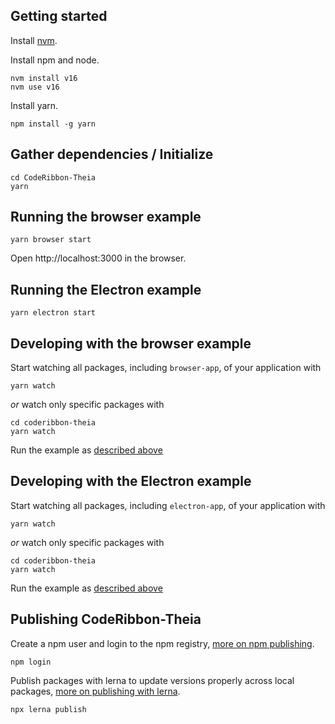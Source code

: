 ## Getting started

Install [nvm](https://github.com/creationix/nvm#install-script).

Install npm and node.

    nvm install v16
    nvm use v16

Install yarn.

    npm install -g yarn

## Gather dependencies / Initialize

    cd CodeRibbon-Theia
    yarn

## Running the browser example

    yarn browser start

Open http://localhost:3000 in the browser.

## Running the Electron example

    yarn electron start

## Developing with the browser example

Start watching all packages, including `browser-app`, of your application with

    yarn watch

*or* watch only specific packages with

    cd coderibbon-theia
    yarn watch

Run the example as [described above](#Running-the-browser-example)
## Developing with the Electron example

Start watching all packages, including `electron-app`, of your application with

    yarn watch

*or* watch only specific packages with

    cd coderibbon-theia
    yarn watch

Run the example as [described above](#Running-the-Electron-example)

## Publishing CodeRibbon-Theia

Create a npm user and login to the npm registry, [more on npm publishing](https://docs.npmjs.com/getting-started/publishing-npm-packages).

    npm login

Publish packages with lerna to update versions properly across local packages, [more on publishing with lerna](https://github.com/lerna/lerna#publish).

    npx lerna publish
